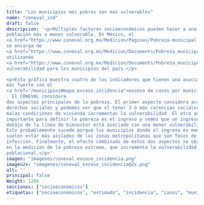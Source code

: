 ```yaml
---
title: "Los municipios más pobres son más vulnerables"
name: "coneval_ind"
draft: false
descripcion: '<p>Múltiples factores socioeconómicos pueden hacer a una
población más o menos vulnerable. En México, el
<a href="https://www.coneval.org.mx/Medicion/Paginas/Pobreza-municipal.aspx" target="_blank">CONEVAL</a>
se encarga de
<a href="https://www.coneval.org.mx/Medicion/Documents/Pobreza_municipal/Presentacion_resultados_pobreza_municipal_2015.pdf" target="_blank">medir la pobreza</a>
utilizando
<a href="https://www.coneval.org.mx/Medicion/Documents/Pobreza_municipal/Metodologia_municipal_2015.pdf" target="_blank">decenas de indicadores</a>. Muchos de estos indicadores están asociados a un aumento en la
vulnerabilidad para los municipios del país.</p>

<p>Esta gráfica muestra cuatro de los indicadores que tienen una asociación
más fuerte con el
<a href="/municipios#mapa_exceso_incidencia">exceso de casos por municipio</a>
. El CONEVAL considera
dos aspectos principales de la pobreza. El primer aspecto considera acceso a
derechos sociales y podemos ver que el tener 3 ó más carencias sociales, o
malas condiciones de vivienda incrementan la vulnerabilidad. El otro aspecto
importante para definir la pobreza es el ingreso y vemos que un ingreso por
debajo de la línea de bienestar está asociado con una menor vulnerabilidad.
Esto probablemente sucede porque los municipios donde el ingreso es menor
suelen estar más aislados de las zonas metropolitanas que son focos de
infección. Finalmente, el efecto combinado de estos dos aspectos se observa
en la medición de la pobreza extrema, que incrementa la vulnerabilidad
poblacional.</p>'
imagen: "imagenes/coneval_exceso_incidencia.png"
imagen2x: "imagenes/coneval_exceso_incidencia@2x.png"
alt: ''
principal: false
Weight: 1200
secciones: ["socioeconómicos"]
etiquetas: ["socioeconómicos", "estimado", "incidencia", "casos", "municipios"]
---
```

